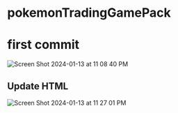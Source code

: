 # pokemonTradingGamePack

<h1> first commit </h1>

![Screen Shot 2024-01-13 at 11 08 40 PM](https://github.com/White-OvO/pokemonTradingGamePack/assets/120700219/f025abda-4530-4c36-80bf-ceb41f0da989)
<h2> Update HTML </h2>

![Screen Shot 2024-01-13 at 11 27 01 PM](https://github.com/White-OvO/pokemonTradingGamePack/assets/120700219/2ea0bc32-9e33-4437-8355-ba04ae21b218)
